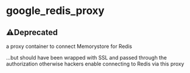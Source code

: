 # google_redis_proxy
## :warning:Deprecated
a proxy container to connect Memorystore for Redis

...but should have been wrapped with SSL and passed through the authorization otherwise hackers enable connecting to Redis via this proxy
